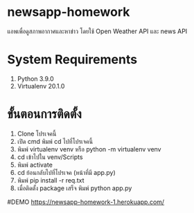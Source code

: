 # newsapp-homework
แอพเพื่อดูสภาพอากาศและหาข่าว โดยใช้ Open Weather API และ news API

# System Requirements
1. Python 3.9.0
2. Virtualenv 20.1.0

# ขั้นตอนการติดตั้ง
1. Clone โปรเจคนี้
2. เปิด cmd พิมพ์ cd ไปที่โปรเจคนี้
3. พิมพ์ virtualenv venv หรือ python -m virtualenv venv
4. cd เข้าไปใน venv/Scripts
5. พิมพ์ activate
6. cd ย้อนกลับไปที่โปรเจค (หน้าที่มี app.py)
7. พิมพ์ pip install -r req.txt
8. เมื่อติดตั้ง package เสร็จ พิมพ์ python app.py

#DEMO
https://newsapp-homework-1.herokuapp.com/

